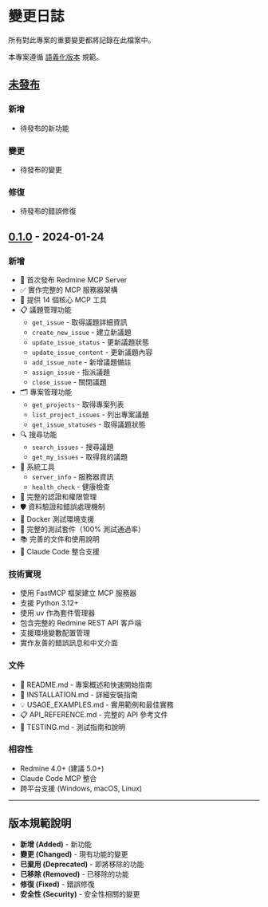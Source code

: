 # 變更日誌

所有對此專案的重要變更都將記錄在此檔案中。

本專案遵循 [語義化版本](https://semver.org/lang/zh-TW/) 規範。

## [未發布]

### 新增
- 待發布的新功能

### 變更
- 待發布的變更

### 修復
- 待發布的錯誤修復

## [0.1.0] - 2024-01-24

### 新增
- 🎉 首次發布 Redmine MCP Server
- ✅ 實作完整的 MCP 服務器架構
- 🔧 提供 14 個核心 MCP 工具
- 📋 議題管理功能
  - `get_issue` - 取得議題詳細資訊
  - `create_new_issue` - 建立新議題
  - `update_issue_status` - 更新議題狀態
  - `update_issue_content` - 更新議題內容
  - `add_issue_note` - 新增議題備註
  - `assign_issue` - 指派議題
  - `close_issue` - 關閉議題
- 🗂️ 專案管理功能
  - `get_projects` - 取得專案列表
  - `list_project_issues` - 列出專案議題
  - `get_issue_statuses` - 取得議題狀態
- 🔍 搜尋功能
  - `search_issues` - 搜尋議題
  - `get_my_issues` - 取得我的議題
- 🔧 系統工具
  - `server_info` - 服務器資訊
  - `health_check` - 健康檢查
- 🔐 完整的認證和權限管理
- 🛡️ 資料驗證和錯誤處理機制
- 🐳 Docker 測試環境支援
- 🧪 完整的測試套件（100% 測試通過率）
- 📚 完善的文件和使用說明
- 🔗 Claude Code 整合支援

### 技術實現
- 使用 FastMCP 框架建立 MCP 服務器
- 支援 Python 3.12+
- 使用 uv 作為套件管理器
- 包含完整的 Redmine REST API 客戶端
- 支援環境變數配置管理
- 實作友善的錯誤訊息和中文介面

### 文件
- 📖 README.md - 專案概述和快速開始指南
- 🚀 INSTALLATION.md - 詳細安裝指南
- 💡 USAGE_EXAMPLES.md - 實用範例和最佳實務
- 📋 API_REFERENCE.md - 完整的 API 參考文件
- 🧪 TESTING.md - 測試指南和說明

### 相容性
- Redmine 4.0+ (建議 5.0+)
- Claude Code MCP 整合
- 跨平台支援 (Windows, macOS, Linux)

---

## 版本規範說明

- **新增 (Added)** - 新功能
- **變更 (Changed)** - 現有功能的變更
- **已棄用 (Deprecated)** - 即將移除的功能
- **已移除 (Removed)** - 已移除的功能
- **修復 (Fixed)** - 錯誤修復
- **安全性 (Security)** - 安全性相關的變更

[未發布]: https://github.com/your-username/redmine-mcp/compare/v0.1.0...HEAD
[0.1.0]: https://github.com/your-username/redmine-mcp/releases/tag/v0.1.0
